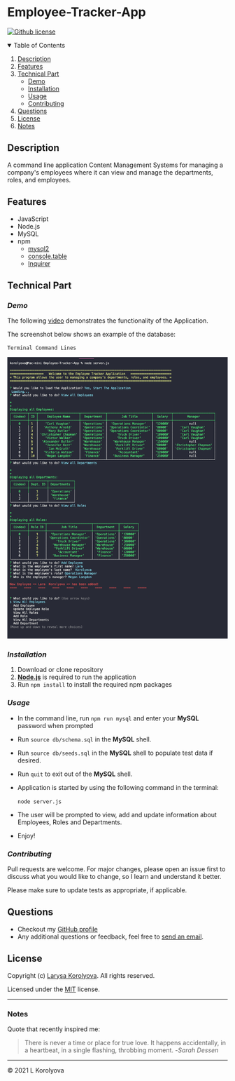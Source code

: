 # Employee-Tracker-App

[![Github license](https://img.shields.io/badge/license-MIT-blue.svg)](https://github.com/KorolyovaLara/Team-Profile-Generator/blob/main/LICENSE)

<details open="closed">
  <summary>Table of Contents</summary>
  <ol>
    <li><a href="#description">Description</a></li>
    <li><a href="#features">Features</a></li>
    <li><a href="#technical-part">Technical Part</a>
        <ul>
            <li><a href="#demo">Demo</a></li>
            <li><a href="#installation">Installation</a></li>
            <li><a href="#usage">Usage</a></li>
            <li><a href="#contributing">Contributing</a></li>
        </ul>
    </li>
    <li><a href="#questions">Questions</a></li>
    <li><a href="#license">License</a></li>
    <li><a href="#notes">Notes</a></li>
  </ol>
</details>

## Description

A command line application Content Management Systems for managing a company's employees where it can view and manage the departments, roles, and employees.

## Features

- JavaScript
- Node.js
- MySQL
- npm
  - [mysql2](https://www.npmjs.com/package/mysql2)
  - [console.table](https://www.npmjs.com/package/console.table)
  - [Inquirer](https://www.npmjs.com/package/inquirer)

## Technical Part

### _Demo_

The following [video](https://drive.google.com/file/d/1vOzOd35xkSkwkOOlg82NJcg0tbXUF2ht/view?usp=sharing) demonstrates the functionality of the Application.

The screenshot below shows an example of the database:

    Terminal Command Lines

![Example of Terminal](./assets/images/terminalPreview.png)

### _Installation_

1. Download or clone repository
2. [**Node.js**](https://nodejs.org/en/about/) is required to run the application
3. Run `npm install` to install the required npm packages

### _Usage_

- In the command line, run `npm run mysql` and enter your **MySQL** password when prompted
- Run `source db/schema.sql` in the **MySQL** shell.
- Run `source db/seeds.sql` in the **MySQL** shell to populate test data if desired.
- Run `quit` to exit out of the **MySQL** shell.

- Application is started by using the following command in the terminal:

  `node server.js`

- The user will be prompted to view, add and update information about Employees, Roles and Departments.

- Enjoy!

### _Contributing_

Pull requests are welcome. For major changes, please open an issue first to discuss what you would like to change, so I learn and understand it better.

Please make sure to update tests as appropriate, if applicable.

## Questions

- Checkout my [GitHub profile](https://github.com/KorolyovaLara)
- Any additional questions or feedback, feel free to [send an email](mailto:larakorolyova@gmail.com).

## License

Copyright (c) [Larysa Korolyova](https://www.linkedin.com/in/korolyova/). All rights reserved.

Licensed under the [MIT](https://github.com/KorolyovaLara/README-Generator/blob/main/LICENSE) license.

---

### Notes

Quote that recently inspired me:

> There is never a time or place for true love. It happens accidentally, in a heartbeat, in a single flashing, throbbing moment. -_Sarah Dessen_

---

© 2021 L Korolyova
